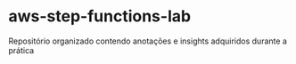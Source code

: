 # aws-step-functions-lab
 Repositório organizado contendo anotações e insights adquiridos durante a prática
